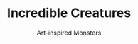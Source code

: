 ---
title: Incredible Creatures
subtitle: Art-inspired Monsters
image: incredible_creatures.jpg
alt_image: 
alt: Hidden 
product_link: https://www.drivethrurpg.com/product/358642/Incredible-Creatures?affiliate_id=1739130
selling_site: DriveThruRPG
type: collab
system: dnd5e
featured: false
progress:
  percent: 100
  status: finished
stats:
  system: dnd5e
  type: Supplement
  level: 
  duration: 
---